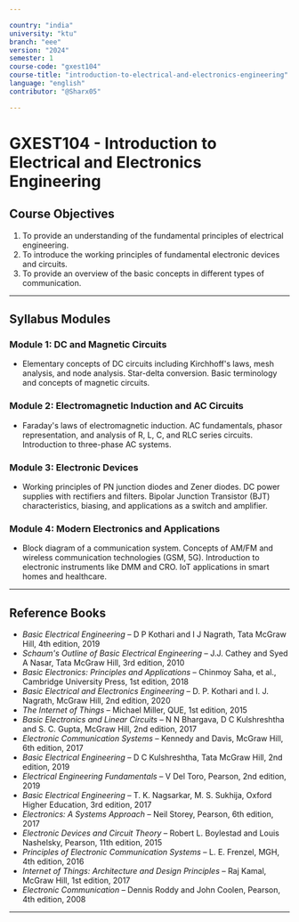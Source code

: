 ```yaml
---

country: "india"
university: "ktu"
branch: "eee"
version: "2024"
semester: 1
course-code: "gxest104"
course-title: "introduction-to-electrical-and-electronics-engineering"
language: "english"
contributor: "@Sharx05"

---
```


# GXEST104 - Introduction to Electrical and Electronics Engineering

## Course Objectives

1.  To provide an understanding of the fundamental principles of electrical engineering.
2.  To introduce the working principles of fundamental electronic devices and circuits.
3.  To provide an overview of the basic concepts in different types of communication.

---

## Syllabus Modules

### Module 1: DC and Magnetic Circuits

-   Elementary concepts of DC circuits including Kirchhoff's laws, mesh analysis, and node analysis. Star-delta conversion. Basic terminology and concepts of magnetic circuits.

### Module 2: Electromagnetic Induction and AC Circuits

-   Faraday's laws of electromagnetic induction. AC fundamentals, phasor representation, and analysis of R, L, C, and RLC series circuits. Introduction to three-phase AC systems.

### Module 3: Electronic Devices

-   Working principles of PN junction diodes and Zener diodes. DC power supplies with rectifiers and filters. Bipolar Junction Transistor (BJT) characteristics, biasing, and applications as a switch and amplifier.

### Module 4: Modern Electronics and Applications

-   Block diagram of a communication system. Concepts of AM/FM and wireless communication technologies (GSM, 5G). Introduction to electronic instruments like DMM and CRO. IoT applications in smart homes and healthcare.

---

## Reference Books

-   *Basic Electrical Engineering* – D P Kothari and I J Nagrath, Tata McGraw Hill, 4th edition, 2019
-   *Schaum's Outline of Basic Electrical Engineering* – J.J. Cathey and Syed A Nasar, Tata McGraw Hill, 3rd edition, 2010
-   *Basic Electronics: Principles and Applications* – Chinmoy Saha, et al., Cambridge University Press, 1st edition, 2018
-   *Basic Electrical and Electronics Engineering* – D. P. Kothari and I. J. Nagrath, McGraw Hill, 2nd edition, 2020
-   *The Internet of Things* – Michael Miller, QUE, 1st edition, 2015
-   *Basic Electronics and Linear Circuits* – N N Bhargava, D C Kulshreshtha and S. C. Gupta, McGraw Hill, 2nd edition, 2017
-   *Electronic Communication Systems* – Kennedy and Davis, McGraw Hill, 6th edition, 2017
-   *Basic Electrical Engineering* – D C Kulshreshtha, Tata McGraw Hill, 2nd edition, 2019
-   *Electrical Engineering Fundamentals* – V Del Toro, Pearson, 2nd edition, 2019
-   *Basic Electrical Engineering* – T. K. Nagsarkar, M. S. Sukhija, Oxford Higher Education, 3rd edition, 2017
-   *Electronics: A Systems Approach* – Neil Storey, Pearson, 6th edition, 2017
-   *Electronic Devices and Circuit Theory* – Robert L. Boylestad and Louis Nashelsky, Pearson, 11th edition, 2015
-   *Principles of Electronic Communication Systems* – L. E. Frenzel, MGH, 4th edition, 2016
-   *Internet of Things: Architecture and Design Principles* – Raj Kamal, McGraw Hill, 1st edition, 2017
-   *Electronic Communication* – Dennis Roddy and John Coolen, Pearson, 4th edition, 2008

---
